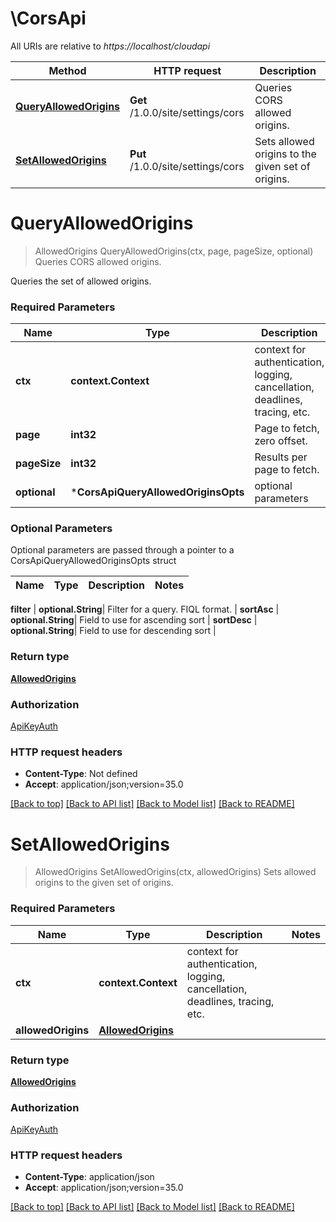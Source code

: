 # \CorsApi

All URIs are relative to *https://localhost/cloudapi*

Method | HTTP request | Description
------------- | ------------- | -------------
[**QueryAllowedOrigins**](CorsApi.md#QueryAllowedOrigins) | **Get** /1.0.0/site/settings/cors | Queries CORS allowed origins.
[**SetAllowedOrigins**](CorsApi.md#SetAllowedOrigins) | **Put** /1.0.0/site/settings/cors | Sets allowed origins to the given set of origins.


# **QueryAllowedOrigins**
> AllowedOrigins QueryAllowedOrigins(ctx, page, pageSize, optional)
Queries CORS allowed origins.

Queries the set of allowed origins. 

### Required Parameters

Name | Type | Description  | Notes
------------- | ------------- | ------------- | -------------
 **ctx** | **context.Context** | context for authentication, logging, cancellation, deadlines, tracing, etc.
  **page** | **int32**| Page to fetch, zero offset. | [default to 1]
  **pageSize** | **int32**| Results per page to fetch. | [default to 25]
 **optional** | ***CorsApiQueryAllowedOriginsOpts** | optional parameters | nil if no parameters

### Optional Parameters
Optional parameters are passed through a pointer to a CorsApiQueryAllowedOriginsOpts struct

Name | Type | Description  | Notes
------------- | ------------- | ------------- | -------------


 **filter** | **optional.String**| Filter for a query.  FIQL format. | 
 **sortAsc** | **optional.String**| Field to use for ascending sort | 
 **sortDesc** | **optional.String**| Field to use for descending sort | 

### Return type

[**AllowedOrigins**](AllowedOrigins.md)

### Authorization

[ApiKeyAuth](../README.md#ApiKeyAuth)

### HTTP request headers

 - **Content-Type**: Not defined
 - **Accept**: application/json;version=35.0

[[Back to top]](#) [[Back to API list]](../README.md#documentation-for-api-endpoints) [[Back to Model list]](../README.md#documentation-for-models) [[Back to README]](../README.md)

# **SetAllowedOrigins**
> AllowedOrigins SetAllowedOrigins(ctx, allowedOrigins)
Sets allowed origins to the given set of origins.

### Required Parameters

Name | Type | Description  | Notes
------------- | ------------- | ------------- | -------------
 **ctx** | **context.Context** | context for authentication, logging, cancellation, deadlines, tracing, etc.
  **allowedOrigins** | [**AllowedOrigins**](AllowedOrigins.md)|  | 

### Return type

[**AllowedOrigins**](AllowedOrigins.md)

### Authorization

[ApiKeyAuth](../README.md#ApiKeyAuth)

### HTTP request headers

 - **Content-Type**: application/json
 - **Accept**: application/json;version=35.0

[[Back to top]](#) [[Back to API list]](../README.md#documentation-for-api-endpoints) [[Back to Model list]](../README.md#documentation-for-models) [[Back to README]](../README.md)

